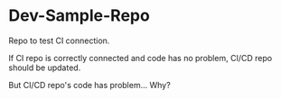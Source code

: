 # Dev-Sample-Repo

Repo to test CI connection.

If CI repo is correctly connected and code has no problem, CI/CD repo should be updated.

But CI/CD repo's code has problem...
Why?
